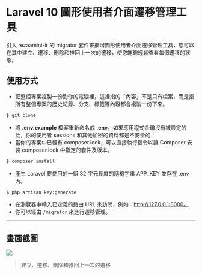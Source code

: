 # Laravel 10 圖形使用者介面遷移管理工具

引入 rezaamini-ir 的 migrator 套件來擴增圖形使用者介面遷移管理工具，您可以在其中建立、遷移、刪除和推回上一次的遷移，使您能夠輕鬆查看每個遷移的狀態。

## 使用方式
- 把整個專案複製一份到你的電腦裡，這裡指的「內容」不是只有檔案，而是指所有整個專案的歷史紀錄、分支、標籤等內容都會複製一份下來。
```sh
$ git clone
```
- 將 __.env.example__ 檔案重新命名成 __.env__，如果應用程式金鑰沒有被設定的話，你的使用者 sessions 和其他加密的資料都是不安全的！
- 當你的專案中已經有 composer.lock，可以直接執行指令以讓 Composer 安裝 composer.lock 中指定的套件及版本。
```sh
$ composer install
```
- 產生 Laravel 要使用的一組 32 字元長度的隨機字串 APP_KEY 並存在 .env 內。
```sh
$ php artisan key:generate
```
- 在瀏覽器中輸入已定義的路由 URL 來訪問，例如：http://127.0.0.1:8000。
- 你可以經由 `/migrator` 來進行遷移管理。

----

## 畫面截圖
![](https://i.imgur.com/b53uZbt.gif)
> 建立、遷移、刪除和推回上一次的遷移